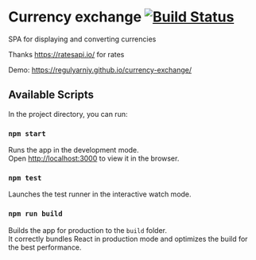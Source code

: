 # Currency exchange [![Build Status](https://travis-ci.com/regulyarniy/currency-exchange.svg?branch=master)](https://travis-ci.com/regulyarniy/currency-exchange)

SPA for displaying and converting currencies

Thanks https://ratesapi.io/ for rates

Demo: https://regulyarniy.github.io/currency-exchange/

## Available Scripts

In the project directory, you can run:

### `npm start`

Runs the app in the development mode.<br>
Open [http://localhost:3000](http://localhost:3000) to view it in the browser.

### `npm test`

Launches the test runner in the interactive watch mode.<br>

### `npm run build`

Builds the app for production to the `build` folder.<br>
It correctly bundles React in production mode and optimizes the build for the best performance.
